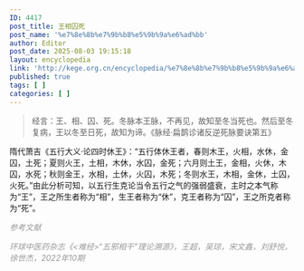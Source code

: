 ```yaml
---
ID: 4417
post_title: 王相囚死
post_name: '%e7%8e%8b%e7%9b%b8%e5%9b%9a%e6%ad%bb'
author: Editor
post_date: 2025-08-03 19:15:18
layout: encyclopedia
link: 'http://kege.org.cn/encyclopedia/%e7%8e%8b%e7%9b%b8%e5%9b%9a%e6%ad%bb'
published: true
tags: [ ]
categories: [ ]
---
```

<blockquote>经言：王、相、囚、死。冬脉本王脉，不再见，故知至冬当死也。然后至冬复病，王以冬至日死，故知为谛。《脉经·扁鹊诊诸反逆死脉要诀第五》</blockquote>
隋代萧吉《五行大义·论四时休王》：“五行体休王者，春则木王，火相，水休，金囚，土死；夏则火王，土相，木休，水囚，金死；六月则土王，金相，火休，木囚，水死；秋则金王，水相，土休，火囚，木死；冬则水王，木相，金休，土囚，火死。”由此分析可知，以五行生克论当令五行之气的强弱盛衰，主时之本气称为“王”，王之所生者称为“相”，生王者称为“休”，克王者称为“囚”，王之所克者称为“死”。

<span style="color: #999999;"><em>参考文献</em></span>

<span style="color: #999999;"><em>环球中医药杂志《&lt;难经&gt;“五邪相干”理论溯源》，王超，吴琼，宋文鑫，刘舒悦，徐世杰，2022年10期</em></span>